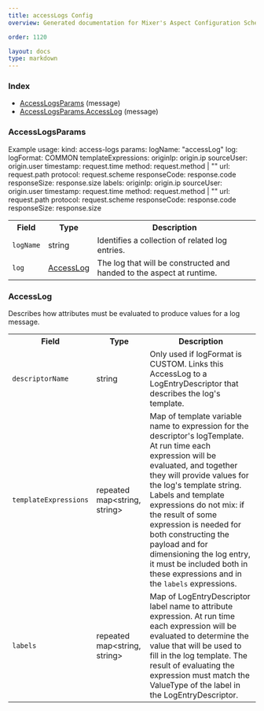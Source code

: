 ```yaml
---
title: accessLogs Config
overview: Generated documentation for Mixer's Aspect Configuration Schema

order: 1120

layout: docs
type: markdown
---
```



<a name="rpcAspect.configIndex"></a>
### Index

* [AccessLogsParams](#aspect.config.AccessLogsParams)
(message)
* [AccessLogsParams.AccessLog](#aspect.config.AccessLogsParams.AccessLog)
(message)

<a name="aspect.config.AccessLogsParams"></a>
### AccessLogsParams
Example usage:
    kind: access-logs
    params:
      logName: "accessLog"
      log:
        logFormat: COMMON
        templateExpressions:
           originIp: origin.ip
           sourceUser: origin.user
           timestamp: request.time
           method: request.method | ""
           url: request.path
           protocol: request.scheme
           responseCode: response.code
           responseSize: response.size
        labels:
           originIp: origin.ip
           sourceUser: origin.user
           timestamp: request.time
           method: request.method | ""
           url: request.path
           protocol: request.scheme
           responseCode: response.code
           responseSize: response.size

<table>
 <tr>
  <th>Field</th>
  <th>Type</th>
  <th>Description</th>
 </tr>
<a name="aspect.config.AccessLogsParams.logName"></a>
 <tr>
  <td><code>logName</code></td>
  <td>string</td>
  <td>Identifies a collection of related log entries.</td>
 </tr>
<a name="aspect.config.AccessLogsParams.log"></a>
 <tr>
  <td><code>log</code></td>
  <td><a href="#aspect.config.AccessLogsParams.AccessLog">AccessLog</a></td>
  <td>The log that will be constructed and handed to the aspect at runtime.</td>
 </tr>
</table>

<a name="aspect.config.AccessLogsParams.AccessLog"></a>
### AccessLog
Describes how attributes must be evaluated to produce values for a log message.

<table>
 <tr>
  <th>Field</th>
  <th>Type</th>
  <th>Description</th>
 </tr>
<a name="aspect.config.AccessLogsParams.AccessLog.descriptorName"></a>
 <tr>
  <td><code>descriptorName</code></td>
  <td>string</td>
  <td>Only used if logFormat is CUSTOM. Links this AccessLog to a LogEntryDescriptor that describes the log's template.</td>
 </tr>
<a name="aspect.config.AccessLogsParams.AccessLog.templateExpressions"></a>
 <tr>
  <td><code>templateExpressions</code></td>
  <td>repeated map&lt;string, string&gt;</td>
  <td>Map of template variable name to expression for the descriptor's logTemplate. At run time each expression will be evaluated, and together they will provide values for the log's template string. Labels and template expressions do not mix: if the result of some expression is needed for both constructing the payload and for dimensioning the log entry, it must be included both in these expressions and in the <code>labels</code> expressions.</td>
 </tr>
<a name="aspect.config.AccessLogsParams.AccessLog.labels"></a>
 <tr>
  <td><code>labels</code></td>
  <td>repeated map&lt;string, string&gt;</td>
  <td>Map of LogEntryDescriptor label name to attribute expression. At run time each expression will be evaluated to determine the value that will be used to fill in the log template. The result of evaluating the expression must match the ValueType of the label in the LogEntryDescriptor.</td>
 </tr>
</table>
